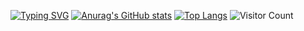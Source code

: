 <a href="https://git.io/typing-svg"><img src="https://readme-typing-svg.demolab.com?font=Jersey+10&size=33&pause=1000&color=87BEF7&random=false&width=435&lines=Every+little+makes." alt="Typing SVG" /></a>
[![Anurag's GitHub stats](https://github-readme-stats.vercel.app/api?username=Xie311&theme=tokyonight)](https://github.com/anuraghazra/github-readme-stats)
[![Top Langs](https://github-readme-stats.vercel.app/api/top-langs/?username=Xie311&layout=compact&theme=tokyonight)](https://github.com/anuraghazra/github-readme-stats)
![Visitor Count](https://profile-counter.glitch.me/Xie311/count.svg)

